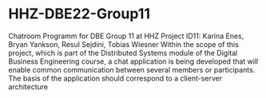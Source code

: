 # HHZ-DBE22-Group11
 Chatroom Programm for DBE Group 11 at HHZ 
 Project ID11: Karina Enes, Bryan Yankson, Resul Sejdini, Tobias Wiesner
Within the scope of this project, which is part of the Distributed Systems module of the
Digital Business Engineering course, a chat application is being developed that will
enable common communication between several members or participants.
The basis of the application should correspond to a client-server architecture
